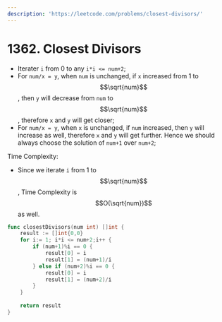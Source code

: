 ```yaml
---
description: 'https://leetcode.com/problems/closest-divisors/'
---
```


# 1362. Closest Divisors

* Iterater `i` from 0 to any `i*i <= num+2`; 
* For `num/x = y`, when `num` is unchanged, if `x` increased from 1 to $$\sqrt{num}$$, then `y` will decrease from `num` to $$\sqrt{num}$$, therefore `x` and `y` will get closer;
* For `num/x = y`, when `x` is unchanged, if `num` increased, then `y` will increase as well, therefore `x` and `y` will get further. Hence we should always choose the solution of `num+1` over `num+2`;

Time Complexity: 

* Since we iterate `i` from 1 to $$\sqrt{num}$$, Time Complexity is $$O(\sqrt{num})$$ as well.

```go
func closestDivisors(num int) []int {
    result := []int{0,0}
    for i:= 1; i*i <= num+2;i++ {
        if (num+1)%i == 0 {
            result[0] = i
            result[1] = (num+1)/i
        } else if (num+2)%i == 0 {
            result[0] = i
            result[1] = (num+2)/i
        }
    }
    
    return result
}
```




